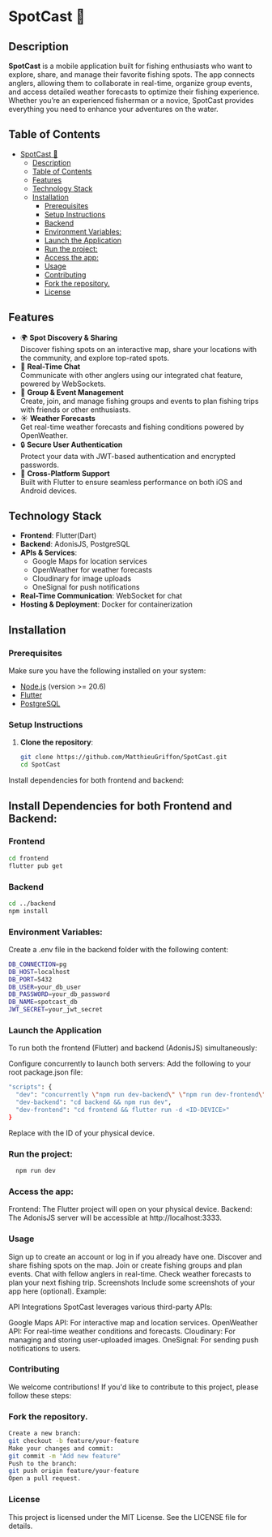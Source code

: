 # SpotCast 🎣

## Description
**SpotCast** is a mobile application built for fishing enthusiasts who want to explore, share, and manage their favorite fishing spots. The app connects anglers, allowing them to collaborate in real-time, organize group events, and access detailed weather forecasts to optimize their fishing experience. Whether you’re an experienced fisherman or a novice, SpotCast provides everything you need to enhance your adventures on the water.

## Table of Contents
- [SpotCast 🎣](#spotcast-)
  - [Description](#description)
  - [Table of Contents](#table-of-contents)
  - [Features](#features)
  - [Technology Stack](#technology-stack)
  - [Installation](#installation)
    - [Prerequisites](#prerequisites)
    - [Setup Instructions](#setup-instructions)
    - [Backend](#backend)
    - [Environment Variables:](#environment-variables)
    - [Launch the Application](#launch-the-application)
    - [Run the project:](#run-the-project)
    - [Access the app:](#access-the-app)
    - [Usage](#usage)
    - [Contributing](#contributing)
    - [Fork the repository.](#fork-the-repository)
    - [License](#license)

## Features
- 🌍 **Spot Discovery & Sharing**  
  Discover fishing spots on an interactive map, share your locations with the community, and explore top-rated spots.
- 💬 **Real-Time Chat**  
  Communicate with other anglers using our integrated chat feature, powered by WebSockets.
- 🎣 **Group & Event Management**  
  Create, join, and manage fishing groups and events to plan fishing trips with friends or other enthusiasts.
- ☀️ **Weather Forecasts**  
  Get real-time weather forecasts and fishing conditions powered by OpenWeather.
- 🔒 **Secure User Authentication**  
  Protect your data with JWT-based authentication and encrypted passwords.
- 📱 **Cross-Platform Support**  
  Built with Flutter to ensure seamless performance on both iOS and Android devices.

## Technology Stack
- **Frontend**: Flutter(Dart)
- **Backend**: AdonisJS, PostgreSQL
- **APIs & Services**: 
  - Google Maps for location services
  - OpenWeather for weather forecasts
  - Cloudinary for image uploads
  - OneSignal for push notifications
- **Real-Time Communication**: WebSocket for chat
- **Hosting & Deployment**: Docker for containerization

## Installation

### Prerequisites
Make sure you have the following installed on your system:
- [Node.js](https://nodejs.org/) (version >= 20.6)
- [Flutter](https://flutter.dev/)
- [PostgreSQL](https://www.postgresql.org/download/)

### Setup Instructions
1. **Clone the repository**:
   ```bash
   git clone https://github.com/MatthieuGriffon/SpotCast.git
   cd SpotCast
Install dependencies for both frontend and backend:


## Install Dependencies for both Frontend and Backend:

### Frontend
```bash
cd frontend
flutter pub get
```

### Backend
```bash
cd ../backend
npm install
```

### Environment Variables:
Create a .env file in the backend folder with the following content:
```bash
DB_CONNECTION=pg
DB_HOST=localhost
DB_PORT=5432
DB_USER=your_db_user
DB_PASSWORD=your_db_password
DB_NAME=spotcast_db
JWT_SECRET=your_jwt_secret
```

### Launch the Application
To run both the frontend (Flutter) and backend (AdonisJS) simultaneously:

Configure concurrently to launch both servers: Add the following to your root package.json file:
```bash
"scripts": {
  "dev": "concurrently \"npm run dev-backend\" \"npm run dev-frontend\"",
  "dev-backend": "cd backend && npm run dev",
  "dev-frontend": "cd frontend && flutter run -d <ID-DEVICE>"
}
```
Replace <ID-DEVICE> with the ID of your physical device.

### Run the project:
```bash
  npm run dev
```
### Access the app:

Frontend: The Flutter project will open on your physical device.
Backend: The AdonisJS server will be accessible at http://localhost:3333.

### Usage
Sign up to create an account or log in if you already have one.
Discover and share fishing spots on the map.
Join or create fishing groups and plan events.
Chat with fellow anglers in real-time.
Check weather forecasts to plan your next fishing trip.
Screenshots
Include some screenshots of your app here (optional).
Example:

API Integrations
SpotCast leverages various third-party APIs:

Google Maps API: For interactive map and location services.
OpenWeather API: For real-time weather conditions and forecasts.
Cloudinary: For managing and storing user-uploaded images.
OneSignal: For sending push notifications to users.

### Contributing
We welcome contributions! If you'd like to contribute to this project, please follow these steps:

### Fork the repository.
```bash
Create a new branch:
git checkout -b feature/your-feature
Make your changes and commit:
git commit -m "Add new feature"
Push to the branch:
git push origin feature/your-feature
Open a pull request.
```
### License
This project is licensed under the MIT License. See the LICENSE file for details.
